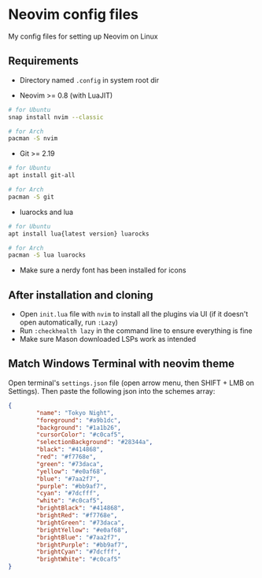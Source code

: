 # Neovim config files

My config files for setting up Neovim on Linux

## Requirements

- Directory named `.config` in system root dir

- Neovim >= 0.8 (with LuaJIT)
```bash
# for Ubuntu
snap install nvim --classic

# for Arch
pacman -S nvim
```

- Git >= 2.19
```bash
# for Ubuntu
apt install git-all

# for Arch
pacman -S git
```

- luarocks and lua
```bash
# for Ubuntu
apt install lua{latest version} luarocks

# for Arch
pacman -S lua luarocks
```

- Make sure a nerdy font has been installed for icons

## After installation and cloning

- Open `init.lua` file with `nvim` to install all the plugins via UI (if it doesn't open automatically, run `:Lazy`)
- Run `:checkhealth lazy` in the command line to ensure everything is fine
- Make sure Mason downloaded LSPs work as intended

## Match Windows Terminal with neovim theme

Open terminal's `settings.json` file (open arrow menu, then SHIFT + LMB on Settings). Then paste the following json into the schemes array:
```json
{
        "name": "Tokyo Night",
        "foreground": "#a9b1dc",
        "background": "#1a1b26",
        "cursorColor": "#c0caf5",
        "selectionBackground": "#28344a",
        "black": "#414868",
        "red": "#f7768e",
        "green": "#73daca",
        "yellow": "#e0af68",
        "blue": "#7aa2f7",
        "purple": "#bb9af7",
        "cyan": "#7dcfff",
        "white": "#c0caf5",
        "brightBlack": "#414868",
        "brightRed": "#f7768e",
        "brightGreen": "#73daca",
        "brightYellow": "#e0af68",
        "brightBlue": "#7aa2f7",
        "brightPurple": "#bb9af7",
        "brightCyan": "#7dcfff",
        "brightWhite": "#c0caf5"
}
```
